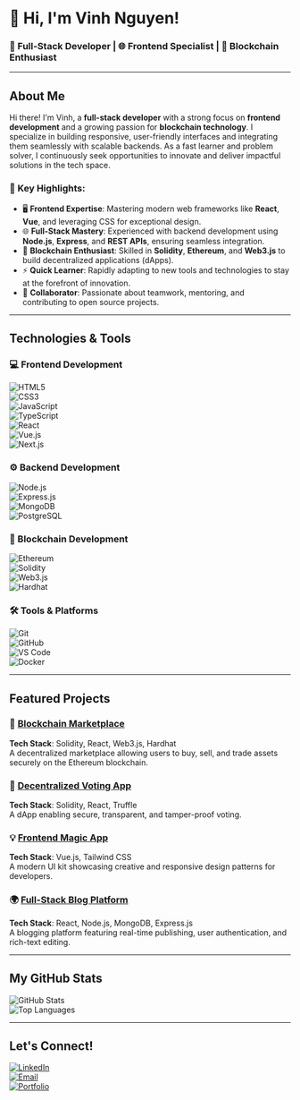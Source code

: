 # 👋 Hi, I'm Vinh Nguyen!  
### 🚀 Full-Stack Developer | 🌐 Frontend Specialist | 🔗 Blockchain Enthusiast  

---

## About Me  

Hi there! I'm Vinh, a **full-stack developer** with a strong focus on **frontend development** and a growing passion for **blockchain technology**. I specialize in building responsive, user-friendly interfaces and integrating them seamlessly with scalable backends. As a fast learner and problem solver, I continuously seek opportunities to innovate and deliver impactful solutions in the tech space.  

### 🌟 Key Highlights:  
- 🖥️ **Frontend Expertise**: Mastering modern web frameworks like **React**, **Vue**, and leveraging CSS for exceptional design.  
- 🌐 **Full-Stack Mastery**: Experienced with backend development using **Node.js**, **Express**, and **REST APIs**, ensuring seamless integration.  
- 🔗 **Blockchain Enthusiast**: Skilled in **Solidity**, **Ethereum**, and **Web3.js** to build decentralized applications (dApps).  
- ⚡ **Quick Learner**: Rapidly adapting to new tools and technologies to stay at the forefront of innovation.  
- 🤝 **Collaborator**: Passionate about teamwork, mentoring, and contributing to open source projects.  

---

## Technologies & Tools  

### 💻 Frontend Development  
![HTML5](https://img.shields.io/badge/-HTML5-E34F26?style=flat-square&logo=html5&logoColor=white)  
![CSS3](https://img.shields.io/badge/-CSS3-1572B6?style=flat-square&logo=css3&logoColor=white)  
![JavaScript](https://img.shields.io/badge/-JavaScript-F7DF1E?style=flat-square&logo=javascript&logoColor=black)  
![TypeScript](https://img.shields.io/badge/-TypeScript-3178C6?style=flat-square&logo=typescript&logoColor=white)  
![React](https://img.shields.io/badge/-React-61DAFB?style=flat-square&logo=react&logoColor=black)  
![Vue.js](https://img.shields.io/badge/-Vue.js-4FC08D?style=flat-square&logo=vue.js&logoColor=white)  
![Next.js](https://img.shields.io/badge/-Next.js-000000?style=flat-square&logo=next.js&logoColor=white)  

### ⚙️ Backend Development  
![Node.js](https://img.shields.io/badge/-Node.js-339933?style=flat-square&logo=node.js&logoColor=white)  
![Express.js](https://img.shields.io/badge/-Express.js-000000?style=flat-square&logo=express&logoColor=white)  
![MongoDB](https://img.shields.io/badge/-MongoDB-47A248?style=flat-square&logo=mongodb&logoColor=white)  
![PostgreSQL](https://img.shields.io/badge/-PostgreSQL-4169E1?style=flat-square&logo=postgresql&logoColor=white)  

### 🔗 Blockchain Development  
![Ethereum](https://img.shields.io/badge/-Ethereum-3C3C3D?style=flat-square&logo=ethereum&logoColor=white)  
![Solidity](https://img.shields.io/badge/-Solidity-363636?style=flat-square&logo=solidity&logoColor=white)  
![Web3.js](https://img.shields.io/badge/-Web3.js-F16822?style=flat-square&logo=javascript&logoColor=white)  
![Hardhat](https://img.shields.io/badge/-Hardhat-F7E01D?style=flat-square&logo=hardhat&logoColor=black)  

### 🛠️ Tools & Platforms  
![Git](https://img.shields.io/badge/-Git-F05032?style=flat-square&logo=git&logoColor=white)  
![GitHub](https://img.shields.io/badge/-GitHub-181717?style=flat-square&logo=github&logoColor=white)  
![VS Code](https://img.shields.io/badge/-VS_Code-007ACC?style=flat-square&logo=visual-studio-code&logoColor=white)  
![Docker](https://img.shields.io/badge/-Docker-2496ED?style=flat-square&logo=docker&logoColor=white)  

---

## Featured Projects  

### 🌟 [Blockchain Marketplace](https://github.com/VinhNguyen0301/blockchain-marketplace)  
**Tech Stack**: Solidity, React, Web3.js, Hardhat  
A decentralized marketplace allowing users to buy, sell, and trade assets securely on the Ethereum blockchain.  

### 🔗 [Decentralized Voting App](https://github.com/VinhNguyen0301/voting-app)  
**Tech Stack**: Solidity, React, Truffle  
A dApp enabling secure, transparent, and tamper-proof voting.  

### 💡 [Frontend Magic App](https://github.com/VinhNguyen0301/frontend-magic)  
**Tech Stack**: Vue.js, Tailwind CSS  
A modern UI kit showcasing creative and responsive design patterns for developers.  

### 🌍 [Full-Stack Blog Platform](https://github.com/VinhNguyen0301/fullstack-blog-platform)  
**Tech Stack**: React, Node.js, MongoDB, Express.js  
A blogging platform featuring real-time publishing, user authentication, and rich-text editing.  

---

## My GitHub Stats  

![GitHub Stats](https://github-readme-stats.vercel.app/api?username=VinhNguyen0301&show_icons=true&theme=radical)  
![Top Languages](https://github-readme-stats.vercel.app/api/top-langs/?username=VinhNguyen0301&layout=compact&theme=radical)  

---

## Let's Connect!  

[![LinkedIn](https://img.shields.io/badge/-LinkedIn-blue?style=flat-square&logo=linkedin&logoColor=white)](https://www.linkedin.com/in/yourprofile/)  
[![Email](https://img.shields.io/badge/-Email-gray?style=flat-square&logo=gmail&logoColor=red)](mailto:your-email@example.com)  
[![Portfolio](https://img.shields.io/badge/-Portfolio-black?style=flat-square&logo=google-chrome&logoColor=white)](https://your-portfolio-link.com)  
